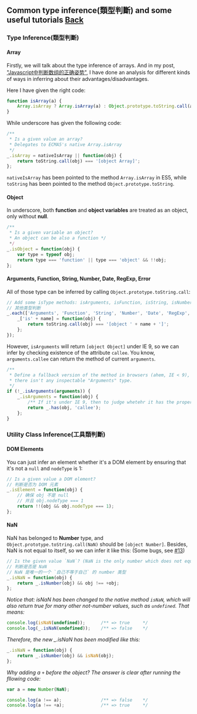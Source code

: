 ## Common type inference(類型判斷) and some useful tutorials [Back](./../underscore.md)

### Type Inference(類型判斷)

#### Array

Firstly, we will talk about the type inference of arrays. And in my post, ["Javascript中判断数组的正确姿势"](./../../../../../post/array_inference_in_javascript/array_inference_in_javascript.md), I have done an analysis for different kinds of ways in inferring about their advantages/disadvantages.

Here I have given the right code:

```js
function isArray(a) {
    Array.isArray ? Array.isArray(a) : Object.prototype.toString.call(a) === '[object Array]';
}
```

While underscore has given the following code:

```js
/** 
 * Is a given value an array?
 * Delegates to ECMA5's native Array.isArray
 */
_.isArray = nativeIsArray || function(obj) {
    return toString.call(obj) === '[object Array]';
};
```

`nativeIsArray` has been pointed to the method `Array.isArray` in ES5, while `toString` has been pointed to the method `Object.prototype.toString`.

#### Object

In underscore, both **function** and **object variables** are treated as an object, only without **null**.

```js
/**
 * Is a given variable an object?
 * An object can be also a function */
 */
_.isObject = function(obj) {
    var type = typeof obj;
    return type === 'function' || type === 'object' && !!obj;
};
```

#### Arguments, Function, String, Number, Date, RegExp, Error

All of those type can be inferred by calling `Object.prototype.toString.call`:

```js
// Add some isType methods: isArguments, isFunction, isString, isNumber, isDate, isRegExp, isError.
// 其他类型判断
_.each(['Arguments', 'Function', 'String', 'Number', 'Date', 'RegExp', 'Error'], function(name) {
    _['is' + name] = function(obj) {
        return toString.call(obj) === '[object ' + name + ']';
    };
});
```

However, `isArguments` will return `[object Object]` under IE 9, so we can infer by checking existence of the attribute `callee`. You know, `arguments.callee` can return the method of current `arguments`.

```js
/**
 * Define a fallback version of the method in browsers (ahem, IE < 9), where
 * there isn't any inspectable "Arguments" type.
 */
if (!_.isArguments(arguments)) {
    _.isArguments = function(obj) {
        /** If it's under IE 9, then to judge whetehr it has the property called `callee` */
        return _.has(obj, 'callee');
    };
}
```

### Utility Class Inference(工具類判斷)

#### DOM Elements

You can just infer an element whether it's a DOM element by ensuring that it's not a `null` and `nodeType` is 1:

```js
// Is a given value a DOM element?
// 判断是否为 DOM 元素
_.isElement = function(obj) {
    // 确保 obj 不是 null 
    // 并且 obj.nodeType === 1
    return !!(obj && obj.nodeType === 1);
};
```

#### NaN

NaN has belonged to **Number** type, and `Object.prototype.toString.call(NaN)` should be `[object Number]`. Besides, NaN is not equal to itself, so we can infer it like this: (Some bugs, see [#13](https://github.com/hanzichi/underscore-analysis/issues/13))

```js
// Is the given value `NaN`? (NaN is the only number which does not equal itself).
// 判断是否是 NaN
// NaN 是唯一的一个 `自己不等于自己` 的 number 类型
_.isNaN = function(obj) {
    return _.isNumber(obj) && obj !== +obj;
};
```

*Notice that: isNaN has been changed to the native method `isNaN`, which will also return true for many other not-number values, such as `undefined`. That means:*

```js
console.log(isNaN(undefined));      /** => true     */
console.log(_.isNaN(undefined));    /** => false    */
```

*Therefore, the new _.isNaN has been modified like this:*

```js
_.isNaN = function(obj) {
    return _.isNumber(obj) && isNaN(obj);  
};
```

*Why adding a `+` before the object? The answer is clear after running the fllowing code:*

```js
var a = new Number(NaN);

console.log(a !== a);               /** => false    */
console.log(a !== +a);              /** => true     */
```

